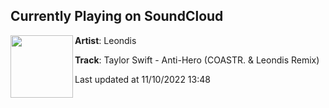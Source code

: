 ## Currently Playing on SoundCloud

[<img align="left" width="100" src="https://i1.sndcdn.com/artworks-Fz8pazVTz7Fy5e1a-q0lh1Q-t500x500.jpg">](https://soundcloud.com/leondismusic/antiheroremix)

**Artist**: Leondis 

**Track**: Taylor Swift - Anti-Hero (COASTR. & Leondis Remix)

Last updated at 11/10/2022 13:48
